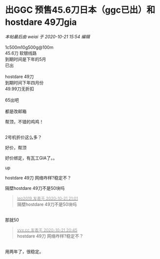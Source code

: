 # 出GGC 预售45.6刀日本（ggc已出）和hostdare 49刀gia


<i class="pstatus"> 本帖最后由 weiai 于 2020-10-21 15:54 编辑 </i><br />
<br />
1c500m10g500g@100m<br />
45.6刀 软银线路 <br />
到期时间是下年的5月<br />
已出<br />
<br />
hostdare 49刀<br />
到期时间下年四月份<br />
49.99刀无折扣<br />
<br />
65出吧<br />
<br />
都是改邮箱

帮顶，不错的鸡鸡！<br />
<br />
<img src="static/image/smiley/default/lol.gif" smilieid="12" border="0" alt="" /><img src="static/image/smiley/default/lol.gif" smilieid="12" border="0" alt="" /><img src="static/image/smiley/default/lol.gif" smilieid="12" border="0" alt="" />

2号机折价这么多？

好价，帮顶

好价绑定，有瓦工GIA了。。

up

hostdare 49刀 网络咋样?稳定不？

隔壁hostdare 49刀不是50块吗

<div class="quote"><blockquote><font size="2"><a href="https://www.hostloc.com/forum.php?mod=redirect&amp;goto=findpost&amp;pid=9333272&amp;ptid=756741" target="_blank"><font color="#999999">leo2019 发表于 2020-10-21 21:01</font></a></font><br />
隔壁hostdare 49刀不是50块吗</blockquote></div><br />
 那就50

<div class="quote"><blockquote><font size="2"><a href="https://www.hostloc.com/forum.php?mod=redirect&amp;goto=findpost&amp;pid=9333214&amp;ptid=756741" target="_blank"><font color="#999999">vvx.cc 发表于 2020-10-21 20:45</font></a></font><br />
hostdare 49刀 网络咋样?稳定不？</blockquote></div><br />
用两年了，很稳定。
